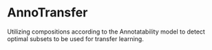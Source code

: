 # AnnoTransfer
Utilizing compositions according to the Annotatability model to detect optimal subsets to be used for transfer learning.
